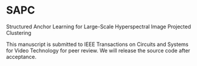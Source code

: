 # SAPC

Structured Anchor Learning for Large-Scale Hyperspectral Image Projected Clustering

This manuscript is submitted to IEEE Transactions on Circuits and Systems for Video Technology for peer review. We will release the source code after acceptance.
